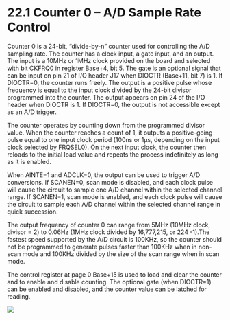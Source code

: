 # 22.1 Counter 0 – A/D Sample Rate Control

Counter 0 is a 24-bit, “divide-by-n” counter used for controlling the A/D sampling rate. The counter has a clock input, a gate input, and an output. The input is a 10MHz or 1MHz clock provided on the board and selected with bit CKFRQ0 in register Base+4, bit 5. The gate is an optional signal that can be input on pin 21 of I/O header J17 when DIOCTR (Base+11, bit 7) is 1. If DIOCTR=0, the counter runs freely. The output is a positive pulse whose frequency is equal to the input clock divided by the 24-bit divisor programmed into the counter. The output appears on pin 24 of the I/O header when DIOCTR is 1. If DIOCTR=0, the output is not accessible except as an A/D trigger.&#x20;

The counter operates by counting down from the programmed divisor value. When the counter reaches a count of 1, it outputs a positive-going pulse equal to one input clock period (100ns or 1µs, depending on the input clock selected by FRQSEL0). On the next input clock, the counter then reloads to the initial load value and repeats the process indefinitely as long as it is enabled.&#x20;

When AINTE=1 and ADCLK=0, the output can be used to trigger A/D conversions. If SCANEN=0, scan mode is disabled, and each clock pulse will cause the circuit to sample one A/D channel within the selected channel range. If SCANEN=1, scan mode is enabled, and each clock pulse will cause the circuit to sample each A/D channel within the selected channel range in quick succession.&#x20;

The output frequency of counter 0 can range from 5MHz (10MHz clock, divisor = 2) to 0.06Hz (1MHz clock divided by 16,777,215, or 224 -1).The fastest speed supported by the A/D circuit is 100KHz, so the counter should not be programmed to generate pulses faster than 100KHz when in non-scan mode and 100KHz divided by the size of the scan range when in scan mode.&#x20;

The control register at page 0 Base+15 is used to load and clear the counter and to enable and disable counting. The optional gate (when DIOCTR=1) can be enabled and disabled, and the counter value can be latched for reading.

![](broken-reference)

